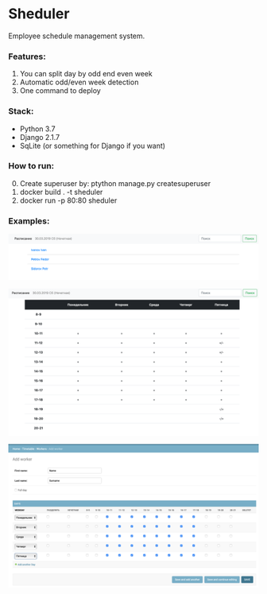 # Sheduler

Employee schedule management system. 
### Features:
1. You can split day by odd end even week
2. Automatic odd/even week detection
3. One command to deploy

### Stack:
* Python 3.7
* Django 2.1.7
* SqLite (or something for Django if you want)

### How to run:
0. Create superuser by: ptython manage.py createsuperuser
1. docker build . -t sheduler
2. docker run -p 80:80 sheduler

### Examples:

![index](https://raw.githubusercontent.com/AmaHacka/sheduler/master/screenshots/index.png)

![worker](https://raw.githubusercontent.com/AmaHacka/sheduler/master/screenshots/worker.png)

![admin](https://raw.githubusercontent.com/AmaHacka/sheduler/master/screenshots/admin.png)
